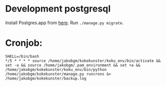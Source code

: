 # Development postgresql
Install Postgres.app from [here](http://postgresapp.com/).
Run `./manage.py migrate`.
# Cronjob:
```
SHELL=/bin/bash
*/5 * * * * source /home/jakobgm/kokekunster/koku_env/bin/activate && set -a && source /home/jakobgm/.pam_environment && set +a && /home/jakobgm/kokekunster/koku_env/bin/python /home/jakobgm/kokekunster/manage.py runcrons &> /home/jakobgm/kokekunster/backup.log
```
